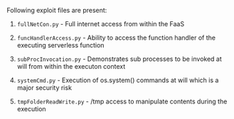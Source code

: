 Following exploit files are present:

1. `fullNetCon.py` - Full internet access from within the FaaS

2. `funcHandlerAccess.py` - Ability to access the function handler of the executing serverless function

3. `subProcInvocation.py` - Demonstrates sub processes to be invoked at will from within the executon context

4. `systemCmd.py` - Execution of os.system() commands at will which is a major security risk

5. `tmpFolderReadWrite.py` - /tmp access to manipulate contents during the execution
